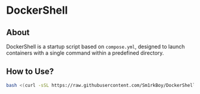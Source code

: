 # DockerShell
## About
DockerShell is a startup script based on `compose.yml`, designed to launch containers with a single command within a predefined directory.

## How to Use?
```bash
bash <(curl -sSL https://raw.githubusercontent.com/Sm1rkBoy/DockerShell/main/start.sh)
```
